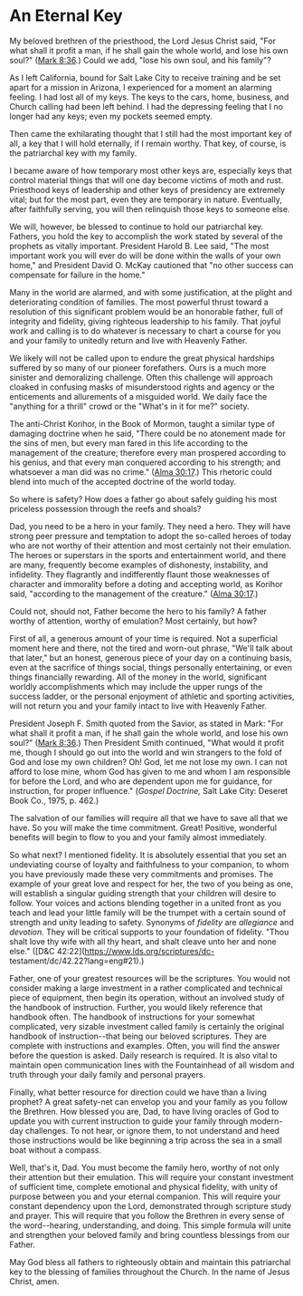 # An Eternal Key

My beloved brethren of the priesthood, the Lord Jesus Christ said, "For what
shall it profit a man, if he shall gain the whole world, and lose his own
soul?" ([Mark 8:36](https://www.lds.org/scriptures/nt/mark/8.36?lang=eng#35).)
Could we add, "lose his own soul, and his family"?

As I left California, bound for Salt Lake City to receive training and be set
apart for a mission in Arizona, I experienced for a moment an alarming
feeling. I had lost all of my keys. The keys to the cars, home, business, and
Church calling had been left behind. I had the depressing feeling that I no
longer had any keys; even my pockets seemed empty.

Then came the exhilarating thought that I still had the most important key of
all, a key that I will hold eternally, if I remain worthy. That key, of
course, is the patriarchal key with my family.

I became aware of how temporary most other keys are, especially keys that
control material things that will one day become victims of moth and rust.
Priesthood keys of leadership and other keys of presidency are extremely
vital; but for the most part, even they are temporary in nature. Eventually,
after faithfully serving, you will then relinquish those keys to someone else.

We will, however, be blessed to continue to hold our patriarchal key. Fathers,
you hold the key to accomplish the work stated by several of the prophets as
vitally important. President Harold B. Lee said, "The most important work you
will ever do will be done within the walls of your own home," and President
David O. McKay cautioned that "no other success can compensate for failure in
the home."

Many in the world are alarmed, and with some justification, at the plight and
deteriorating condition of families. The most powerful thrust toward a
resolution of this significant problem would be an honorable father, full of
integrity and fidelity, giving righteous leadership to his family. That joyful
work and calling is to do whatever is necessary to chart a course for you and
your family to unitedly return and live with Heavenly Father.

We likely will not be called upon to endure the great physical hardships
suffered by so many of our pioneer forefathers. Ours is a much more sinister
and demoralizing challenge. Often this challenge will approach cloaked in
confusing masks of misunderstood rights and agency or the enticements and
allurements of a misguided world. We daily face the "anything for a thrill"
crowd or the "What's in it for me?" society.

The anti-Christ Korihor, in the Book of Mormon, taught a similar type of
damaging doctrine when he said, "There could be no atonement made for the sins
of men, but every man fared in this life according to the management of the
creature; therefore every man prospered according to his genius, and that
every man conquered according to his strength; and whatsoever a man did was no
crime." ([Alma
30:17](https://www.lds.org/scriptures/bofm/alma/30.17?lang=eng#16).) This
rhetoric could blend into much of the accepted doctrine of the world today.

So where is safety? How does a father go about safely guiding his most
priceless possession through the reefs and shoals?

Dad, you need to be a hero in your family. They need a hero. They will have
strong peer pressure and temptation to adopt the so-called heroes of today who
are not worthy of their attention and most certainly not their emulation. The
heroes or superstars in the sports and entertainment world, and there are
many, frequently become examples of dishonesty, instability, and infidelity.
They flagrantly and indifferently flaunt those weaknesses of character and
immorality before a doting and accepting world, as Korihor said, "according to
the management of the creature." ([Alma
30:17](https://www.lds.org/scriptures/bofm/alma/30.17?lang=eng#16).)

Could not, should not, Father become the hero to his family? A father worthy
of attention, worthy of emulation? Most certainly, but how?

First of all, a generous amount of your time is required. Not a superficial
moment here and there, not the tired and worn-out phrase, "We'll talk about
that later," but an honest, generous piece of your day on a continuing basis,
even at the sacrifice of things social, things personally entertaining, or
even things financially rewarding. All of the money in the world, significant
worldly accomplishments which may include the upper rungs of the success
ladder, or the personal enjoyment of athletic and sporting activities, will
not return you and your family intact to live with Heavenly Father.

President Joseph F. Smith quoted from the Savior, as stated in Mark: "For what
shall it profit a man, if he shall gain the whole world, and lose his own
soul?" ([Mark 8:36](https://www.lds.org/scriptures/nt/mark/8.36?lang=eng#35).)
Then President Smith continued, "What would it profit me, though I should go
out into the world and win strangers to the fold of God and lose my own
children? Oh! God, let me not lose my own. I can not afford to lose mine, whom
God has given to me and whom I am responsible for before the Lord, and who are
dependent upon me for guidance, for instruction, for proper influence."
(_Gospel Doctrine,_ Salt Lake City: Deseret Book Co., 1975, p. 462.)

The salvation of our families will require all that we have to save all that
we have. So you will make the time commitment. Great! Positive, wonderful
benefits will begin to flow to you and your family almost immediately.

So what next? I mentioned fidelity. It is absolutely essential that you set an
undeviating course of loyalty and faithfulness to your companion, to whom you
have previously made these very commitments and promises. The example of your
great love and respect for her, the two of you being as one, will establish a
singular guiding strength that your children will desire to follow. Your
voices and actions blending together in a united front as you teach and lead
your little family will be the trumpet with a certain sound of strength and
unity leading to safety. Synonyms of _fidelity_ are _allegiance_ and
_devotion._ They will be critical supports to your foundation of fidelity.
"Thou shalt love thy wife with all thy heart, and shalt cleave unto her and
none else." ([D&amp;C 42:22](https://www.lds.org/scriptures/dc-
testament/dc/42.22?lang=eng#21).)

Father, one of your greatest resources will be the scriptures. You would not
consider making a large investment in a rather complicated and technical piece
of equipment, then begin its operation, without an involved study of the
handbook of instruction. Further, you would likely reference that handbook
often. The handbook of instructions for your somewhat complicated, very
sizable investment called family is certainly the original handbook of
instruction--that being our beloved scriptures. They are complete with
instructions and examples. Often, you will find the answer before the question
is asked. Daily research is required. It is also vital to maintain open
communication lines with the Fountainhead of all wisdom and truth through your
daily family and personal prayers.

Finally, what better resource for direction could we have than a living
prophet? A great safety-net can envelop you and your family as you follow the
Brethren. How blessed you are, Dad, to have living oracles of God to update
you with current instruction to guide your family through modern-day
challenges. To not hear, or ignore them, to not understand and heed those
instructions would be like beginning a trip across the sea in a small boat
without a compass.

Well, that's it, Dad. You must become the family hero, worthy of not only
their attention but their emulation. This will require your constant
investment of sufficient time, complete emotional and physical fidelity, with
unity of purpose between you and your eternal companion. This will require
your constant dependency upon the Lord, demonstrated through scripture study
and prayer. This will require that you follow the Brethren in every sense of
the word--hearing, understanding, and doing. This simple formula will unite
and strengthen your beloved family and bring countless blessings from our
Father.

May God bless all fathers to righteously obtain and maintain this patriarchal
key to the blessing of families throughout the Church. In the name of Jesus
Christ, amen.

